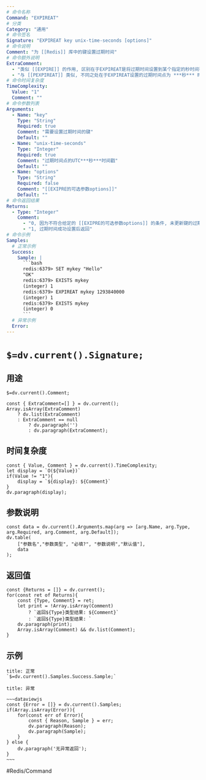 ```yaml
---
# 命令名称
Command: "EXPIREAT"
# 分类
Category: "通用"
# 命令签名
Signature: "EXPIREAT key unix-time-seconds [options]"
# 命令说明
Comment: "为 [[Redis]] 库中的键设置过期时间"
# 命令额外说明
ExtraComment:
  - "类似 [[EXPIRE]] 的作用, 区别在于EXPIREAT是将过期时间设置到某个指定的秒时间戳, 当系统时间到达此时间戳时, 会将键进行过期处理"
  - "与 [[PEXPIREAT]] 类似, 不同之处在于EXPIREAT设置的过期时间点为 ***秒*** 时间戳"
# 命令时间复杂度
TimeComplexity:
  Value: "1"
  Comment: ""
# 命令参数列表
Arguments:
  - Name: "key"
    Type: "String"
    Required: true
    Comment: "需要设置过期时间的键"
    Default: ""
  - Name: "unix-time-seconds"
    Type: "Integer"
    Required: true
    Comment: "过期时间点的UTC***秒***时间戳"
    Default: ""
  - Name: "options"
    Type: "String"
    Required: false
    Comment: "[[EXIPRE的可选参数options]]"
    Default: ""
# 命令返回结果
Returns:
  - Type: "Integer"
    Comment:
      - "0, 因为不符合给定的 [[EXIPRE的可选参数options]] 的条件, 未更新键的过期时间时返回"
      - "1, 过期时间成功设置后返回"
# 命令示例
Samples:
  # 正常示例
  Success:
    Sample: |
      ```bash
      redis:6379> SET mykey "Hello"
      "OK"
      redis:6379> EXISTS mykey
      (integer) 1
      redis:6379> EXPIREAT mykey 1293840000
      (integer) 1
      redis:6379> EXISTS mykey
      (integer) 0
      ```
  # 异常示例
  Error:
---
```


# `$=dv.current().Signature;`

## 用途
`$=dv.current().Comment;`

```dataviewjs
const { ExtraComment=[] } = dv.current();
Array.isArray(ExtraComment) 
	? dv.list(ExtraComment) 
	: ExtraComment == null 
		? dv.paragraph('') 
		: dv.paragraph(ExtraComment);
```

## 时间复杂度
```dataviewjs
const { Value, Comment } = dv.current().TimeComplexity;
let display = `O(${Value})`
if(Value != "1"){
	display = `${display}: ${Comment}`
}
dv.paragraph(display);
```

## 参数说明
```dataviewjs
const data = dv.current().Arguments.map(arg => [arg.Name, arg.Type, arg.Required, arg.Comment, arg.Default]);
dv.table(
	["参数名","参数类型", "必填?", "参数说明","默认值"],
	data
);
```

## 返回值
```dataviewjs
const {Returns = []} = dv.current();
for(const ret of Returns){
	const {Type, Comment} = ret;
	let print = !Array.isArray(Comment) 
		? `返回${Type}类型结果: ${Comment}`
		: `返回${Type}类型结果: `
	dv.paragraph(print);
	Array.isArray(Comment) && dv.list(Comment);
}
```

## 示例
```ad-success
title: 正常
`$=dv.current().Samples.Success.Sample;`
```

```ad-danger
title: 异常

~~~dataviewjs
const {Error = []} = dv.current().Samples;
if(Array.isArray(Error)){
	for(const err of Error){
		const { Reason, Sample } = err;
		dv.paragraph(Reason);
		dv.paragraph(Sample);
	}
} else {
	dv.paragraph('无异常返回');
}
~~~

```

#Redis/Command 